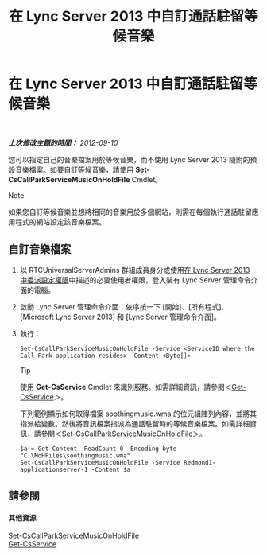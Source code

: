 ﻿---
title: 在 Lync Server 2013 中自訂通話駐留等候音樂
TOCTitle: 在 Lync Server 2013 中自訂通話駐留等候音樂
ms:assetid: 3d78e6f9-a4ae-49f4-a89f-4515acb49dac
ms:mtpsurl: https://technet.microsoft.com/zh-tw/library/JJ688031(v=OCS.15)
ms:contentKeyID: 49890030
ms.date: 08/10/2015
mtps_version: v=OCS.15
ms.translationtype: HT
---

# 在 Lync Server 2013 中自訂通話駐留等候音樂

 

_**上次修改主題的時間：** 2012-09-10_

您可以指定自己的音樂檔案用於等候音樂，而不使用 Lync Server 2013 隨附的預設音樂檔案。如要自訂等候音樂，請使用 **Set-CsCallParkServiceMusicOnHoldFile** Cmdlet。

> [!NOTE]  
> 如果您自訂等候音樂並想將相同的音樂用於多個網站，則需在每個執行通話駐留應用程式的網站設定該音樂檔案。



## 自訂音樂檔案

1.  以 RTCUniversalServerAdmins 群組成員身分或使用[在 Lync Server 2013 中委派設定權限](lync-server-2013-delegate-setup-permissions.md)中描述的必要使用者權限，登入裝有 Lync Server 管理命令介面的電腦。

2.  啟動 Lync Server 管理命令介面：依序按一下 \[開始\]、\[所有程式\]、\[Microsoft Lync Server 2013\] 和 \[Lync Server 管理命令介面\]。

3.  執行：
    
        Set-CsCallParkServiceMusicOnHoldFile -Service <ServiceID where the Call Park application resides> -Content <Byte[]>
    
    > [!TIP]
    > 使用 <strong>Get-CsService</strong> Cmdlet 來識別服務。如需詳細資訊，請參閱＜<a href="https://docs.microsoft.com/en-us/powershell/module/skype/Get-CsService">Get-CsService</a>＞。
    
    下列範例顯示如何取得檔案 soothingmusic.wma 的位元組陣列內容，並將其指派給變數。然後將音訊檔案指派為通話駐留時的等候音樂檔案。如需詳細資訊，請參閱＜[Set-CsCallParkServiceMusicOnHoldFile](https://docs.microsoft.com/en-us/powershell/module/skype/Set-CsCallParkServiceMusicOnHoldFile)＞。
    
        $a = Get-Content -ReadCount 0 -Encoding byte "C:\MoHFiles\soothingmusic.wma"
        Set-CsCallParkServiceMusicOnHoldFile -Service Redmond1-applicationserver-1 -Content $a

## 請參閱

#### 其他資源

[Set-CsCallParkServiceMusicOnHoldFile](https://docs.microsoft.com/en-us/powershell/module/skype/Set-CsCallParkServiceMusicOnHoldFile)  
[Get-CsService](https://docs.microsoft.com/en-us/powershell/module/skype/Get-CsService)

